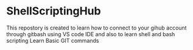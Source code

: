 # ShellScriptingHub
This repostory is created to learn how to connect to your gihub account through gitbash using VS code IDE and also to learn shell and bash scripting
Learn Basic GIT commands